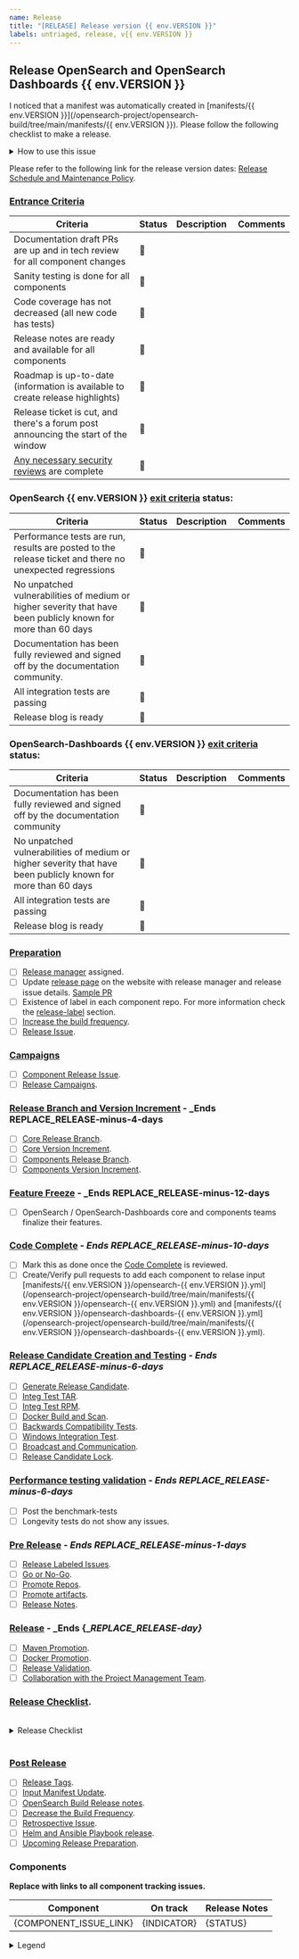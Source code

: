 ```yaml
---
name: Release
title: "[RELEASE] Release version {{ env.VERSION }}"
labels: untriaged, release, v{{ env.VERSION }}
---
```


## Release OpenSearch and OpenSearch Dashboards {{ env.VERSION }}

I noticed that a manifest was automatically created in [manifests/{{ env.VERSION }}](/opensearch-project/opensearch-build/tree/main/manifests/{{ env.VERSION }}). Please follow the following checklist to make a release.

<details><summary>How to use this issue</summary>
<p>

## This Release Issue

This issue captures the state of the OpenSearch release, its assignee (Release Manager) is responsible for driving the release. Please contact them or @mention them on this issue for help. There are linked issues on components of the release where individual components can be tracked. For more information check the the [Release Process OpenSearch Guide](https://github.com/opensearch-project/opensearch-build/wiki/Releasing-the-Distribution).

</p>
</details>

Please refer to the following link for the release version dates: [Release Schedule and Maintenance Policy](https://opensearch.org/releases.html).

### [Entrance Criteria](https://github.com/opensearch-project/.github/blob/main/RELEASING.md#entrance-criteria-to-start-release-window)
Criteria | Status | Description  | Comments
-- | -- | -- | --
Documentation draft PRs are up and in tech review for all component changes | :red_circle: |   |
Sanity testing is done for all components | :red_circle: |   |
Code coverage has not decreased (all new code has tests) | :red_circle: |   |
Release notes are ready and available for all components | :red_circle: |   |
Roadmap is up-to-date (information is available to create release highlights) | :red_circle: |   |
Release ticket is cut, and there's a forum post announcing the start of the window | :red_circle: |   |
[Any necessary security reviews](##Security-Reviews) are complete | :red_circle: |   |

### OpenSearch {{ env.VERSION }} [exit criteria](https://github.com/opensearch-project/.github/blob/main/RELEASING.md#exit-criteria-to-close-release-window) status:
Criteria | Status | Description  | Comments
-- | -- | -- | --
Performance tests are run, results are posted to the release ticket and there no unexpected regressions | :red_circle: |   |
No unpatched vulnerabilities of medium or higher severity that have been publicly known for more than 60 days | :red_circle: |   |
Documentation has been fully reviewed and   signed off by the documentation community. | :red_circle: |   |
All integration tests are passing |  :red_circle: |   |
Release blog is ready | :red_circle: |   |

### OpenSearch-Dashboards {{ env.VERSION }} [exit criteria](https://github.com/opensearch-project/.github/blob/main/RELEASING.md#exit-criteria-to-close-release-window) status:
Criteria | Status | Description  | Comments
-- | -- | -- | --
Documentation has been fully reviewed and   signed off by the documentation community | :red_circle: |   |
No unpatched vulnerabilities of medium or higher severity that have been publicly known for more than 60 days | :red_circle: |   |
All integration tests are passing | :red_circle: |   |
Release blog is ready | :red_circle: |   |

### [Preparation](https://github.com/opensearch-project/opensearch-build/wiki/Releasing-the-Distribution#preparation)

- [ ] [Release manager](https://github.com/opensearch-project/opensearch-build/wiki/Releasing-the-Distribution#release-manager) assigned.
- [ ] Update [release page](https://opensearch.org/releases.html) on the website with release manager and release issue details. [Sample PR](https://github.com/opensearch-project/project-website/pull/2642)
- [ ] Existence of label in each component repo. For more information check the [release-label](https://github.com/opensearch-project/opensearch-build/wiki/Releasing-the-Distribution#release-label) section.
- [ ] [Increase the build frequency](https://github.com/opensearch-project/opensearch-build/wiki/Releasing-the-Distribution#increase-the-build-frequency).
- [ ] [Release Issue](https://github.com/opensearch-project/opensearch-build/wiki/Releasing-the-Distribution#release-issue).

### [Campaigns](https://github.com/opensearch-project/opensearch-build/wiki/Releasing-the-Distribution#campaigns)

- [ ] [Component Release Issue](https://github.com/opensearch-project/opensearch-build/wiki/Releasing-the-Distribution#component-release-issue).
- [ ] [Release Campaigns](https://github.com/opensearch-project/opensearch-build/wiki/Releasing-the-Distribution#release-campaigns).

### [Release Branch and Version Increment](https://github.com/opensearch-project/opensearch-build/wiki/Releasing-the-Distribution#release-branch-readiness) - _Ends __REPLACE_RELEASE-minus-4-days__

- [ ] [Core Release Branch](https://github.com/opensearch-project/opensearch-build/wiki/Releasing-the-Distribution#core).
- [ ] [Core Version Increment](https://github.com/opensearch-project/opensearch-build/wiki/Releasing-the-Distribution#core-version-increment).
- [ ] [Components Release Branch](https://github.com/opensearch-project/opensearch-build/wiki/Releasing-the-Distribution#components).
- [ ] [Components Version Increment](https://github.com/opensearch-project/opensearch-build/wiki/Releasing-the-Distribution#components-version-increment).

### [Feature Freeze](https://github.com/opensearch-project/opensearch-build/wiki/Releasing-the-Distribution#code-complete-and-feature-freeze) - _Ends __REPLACE_RELEASE-minus-12-days__

- [ ] OpenSearch / OpenSearch-Dashboards core and components teams finalize their features.

### [Code Complete](https://github.com/opensearch-project/opensearch-build/wiki/Releasing-the-Distribution#code-complete-and-feature-freeze) - _Ends __REPLACE_RELEASE-minus-10-days___

- [ ] Mark this as done once the [Code Complete](https://github.com/opensearch-project/opensearch-build/wiki/Releasing-the-Distribution#code-complete-and-feature-freeze) is reviewed.
- [ ] Create/Verify pull requests to add each component to relase input [manifests/{{ env.VERSION }}/opensearch-{{ env.VERSION }}.yml](/opensearch-project/opensearch-build/tree/main/manifests/{{ env.VERSION }}/opensearch-{{ env.VERSION }}.yml) and [manifests/{{ env.VERSION }}/opensearch-dashboards-{{ env.VERSION }}.yml](/opensearch-project/opensearch-build/tree/main/manifests/{{ env.VERSION }}/opensearch-dashboards-{{ env.VERSION }}.yml).

### [Release Candidate Creation and Testing](https://github.com/opensearch-project/opensearch-build/wiki/Releasing-the-Distribution#release-candidate-creation-and-testing) - _Ends __REPLACE_RELEASE-minus-6-days___

- [ ] [Generate Release Candidate](https://github.com/opensearch-project/opensearch-build/wiki/Releasing-the-Distribution#release-candidate).
- [ ] [Integ Test TAR](https://github.com/opensearch-project/opensearch-build/wiki/Releasing-the-Distribution#integ-test-tar).
- [ ] [Integ Test RPM](https://github.com/opensearch-project/opensearch-build/wiki/Releasing-the-Distribution#integ-test-rpm).
- [ ] [Docker Build and Scan](https://github.com/opensearch-project/opensearch-build/wiki/Releasing-the-Distribution#docker-build-and-scan).
- [ ] [Backwards Compatibility Tests](https://github.com/opensearch-project/opensearch-build/wiki/Releasing-the-Distribution#backwards-compatibility-tests).
- [ ] [Windows Integration Test](https://github.com/opensearch-project/opensearch-build/wiki/Releasing-the-Distribution#windows-integration-test).
- [ ] [Broadcast and Communication](https://github.com/opensearch-project/opensearch-build/wiki/Releasing-the-Distribution#broadcast-and-communication).
- [ ] [Release Candidate Lock](https://github.com/opensearch-project/opensearch-build/wiki/Releasing-the-Distribution#release-candidate-lock).

### [Performance testing validation](https://github.com/opensearch-project/opensearch-build/wiki/Releasing-the-Distribution#benchmark-tests) - _Ends __REPLACE_RELEASE-minus-6-days___

- [ ] Post the benchmark-tests
- [ ] Longevity tests do not show any issues.

### [Pre Release](https://github.com/opensearch-project/opensearch-build/wiki/Releasing-the-Distribution#pre-release) - _Ends __REPLACE_RELEASE-minus-1-days___

- [ ] [Release Labeled Issues](https://github.com/opensearch-project/opensearch-build/wiki/Releasing-the-Distribution#release-labeled-issues).
- [ ] [Go or No-Go](https://github.com/opensearch-project/opensearch-build/wiki/Releasing-the-Distribution#go-or-no-go).
- [ ] [Promote Repos](https://github.com/opensearch-project/opensearch-build/wiki/Releasing-the-Distribution#promote-repos).
- [ ] [Promote artifacts](https://github.com/opensearch-project/opensearch-build/wiki/Releasing-the-Distribution#promote-artifacts).
- [ ] [Release Notes](https://github.com/opensearch-project/opensearch-build/wiki/Releasing-the-Distribution#release-notes).

### [Release](https://github.com/opensearch-project/opensearch-build/wiki/Releasing-the-Distribution#main-release) - _Ends {__REPLACE_RELEASE-day}_

- [ ] [Maven Promotion](https://github.com/opensearch-project/opensearch-build/wiki/Releasing-the-Distribution#maven-promotion).
- [ ] [Docker Promotion](https://github.com/opensearch-project/opensearch-build/wiki/Releasing-the-Distribution#docker-promotion).
- [ ] [Release Validation](https://github.com/opensearch-project/opensearch-build/wiki/Releasing-the-Distribution#release-validation).
- [ ] [Collaboration with the Project Management Team](https://github.com/opensearch-project/opensearch-build/wiki/Releasing-the-Distribution#collaboration-with-the-project-management-team).

### [Release Checklist](https://github.com/opensearch-project/opensearch-build/wiki/Releasing-the-Distribution#release-checklist).

<br>
<details><summary>Release Checklist</summary>
<p>

### Pre-Release activities
- [ ] Promote Repos.
   - - [ ] OS
   - - [ ] OSD
- [ ] Promote Artifacts.
   - - [ ] Windows
   - - [ ] Linux Debian
   - - [ ] Linux RPM
   - - [ ] Linux TAR
- [ ] Consolidated Release Notes.

### Release activities
- [ ] Docker Promotion.
- [ ] Release Validation part 1.
     -  - [ ] OpenSearch and OpenSearch Dashboard Validation.
     -  - [ ] Validate the native plugin installation.
- [ ] Merge consolidated release notes PR.
- [ ] Website and Documentation Changes.
    - - [ ] Merge staging website PR.
    - - [ ] Promote the website changes to prod.
    - - [ ] Add website alert.
- [ ] Release Validation part 2.
    -  - [ ] Validate the artifact download URL's and signatures. 
- [ ] Release Validation part 3.
    -  - [ ] Trigger the validation build (Search for `Completed validation for <>` in the logs).
- [ ] Maven Promotion.
- [ ] Publish blog posts.
- [ ] Advertise on Social Media.
- [ ]  Post on public slack and Github Release issue.

### Post-Release activities
- [ ] Release Tags.
- [ ] Input Manifest Update.
- [ ] Decrease the Build Frequency.
- [ ] OpenSearch Build Release notes.
- [ ] Retrospective Issue.
- [ ] Helm and Ansible Playbook release.
- [ ] Upcoming Release Preparation.

</p>
</details>
<br>

### [Post Release](https://github.com/opensearch-project/opensearch-build/wiki/Releasing-the-Distribution#post-release)

- [ ] [Release Tags](https://github.com/opensearch-project/opensearch-build/wiki/Releasing-the-Distribution#release-tags).
- [ ] [Input Manifest Update](https://github.com/opensearch-project/opensearch-build/wiki/Releasing-the-Distribution#input-manifest-update).
- [ ] [OpenSearch Build Release notes](https://github.com/opensearch-project/opensearch-build/wiki/Releasing-the-Distribution#opensearch-build-release-notes).
- [ ] [Decrease the Build Frequency](https://github.com/opensearch-project/opensearch-build/wiki/Releasing-the-Distribution#decrease-the-build-frequency).
- [ ] [Retrospective Issue](https://github.com/opensearch-project/opensearch-build/wiki/Releasing-the-Distribution#retrospective-issue).
- [ ] [Helm and Ansible Playbook release](https://github.com/opensearch-project/opensearch-build/wiki/Releasing-the-Distribution#helm-and-ansible-playbook-release).
- [ ] [Upcoming Release Preparation](https://github.com/opensearch-project/opensearch-build/wiki/Releasing-the-Distribution#upcoming-release-preparation).

### Components

__Replace with links to all component tracking issues.__

| Component | On track | Release Notes |
| --------- | -------- | ----- |
| {COMPONENT_ISSUE_LINK} | {INDICATOR} | {STATUS} |

<details><summary>Legend</summary>
<p>

| Symbol | Meaning |
| -------- | ---------- |
| :green_circle: | On track with overall release |
| :yellow_circle: | Missed last milestone |
| :red_circle: | Missed multiple milestones |

</p>
</details>